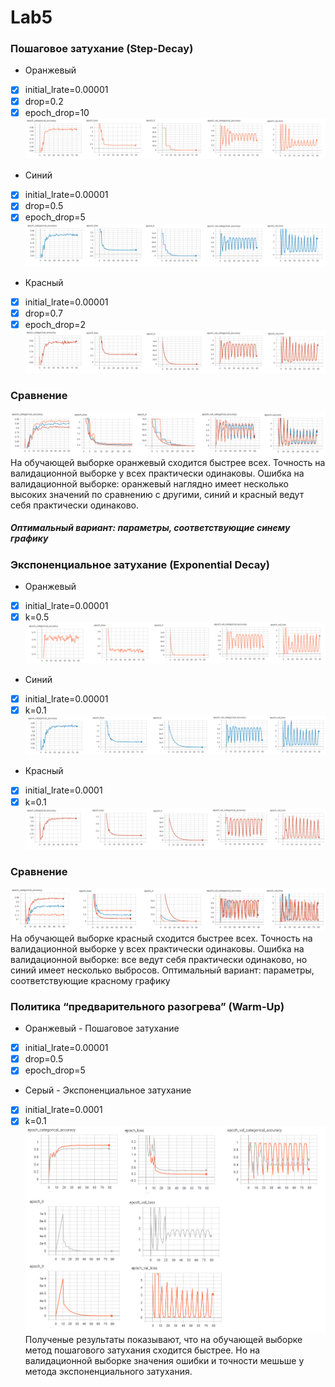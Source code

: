 # Lab5

### Пошаговое затухание (Step-Decay)
 * Оранжевый   
- [x] initial_lrate=0.00001
- [x] drop=0.2
- [x] epoch_drop=10
![step](/graf/step_1.png)
* Синий 
- [x] initial_lrate=0.00001
- [x] drop=0.5
- [x] epoch_drop=5
![step](/graf/step_2.png)
* Красный 
- [x] initial_lrate=0.00001
- [x] drop=0.7
- [x] epoch_drop=2
![step](/graf/step_3.png)
### Сравнение
![compare](/graf/step_compare.png)
На обучающей выборке oранжевый сходится быстрее всех. Точность на валидационной выборке у всех практически одинаковы. Ошибка на валидационной выборке: оранжевый наглядно имеет несколько высоких значений по сравнению с другими, синий и красный ведут себя практически одинаково. 
##### Оптимальный вариант: параметры, соответствующие синему графику
### Экспоненциальное затухание (Exponential Decay)
* Оранжевый
- [x] initial_lrate=0.00001
- [x] k=0.5
![exp](/graf/exp_1.png)
* Синий
- [x] initial_lrate=0.00001
- [x] k=0.1
![exp](/graf/exp_2.png)
* Красный
- [x] initial_lrate=0.0001
- [x] k=0.1
![exp](/graf/exp_3.png)
### Сравнение
![compare](/graf/exp_compare.png)
На обучающей выборке красный сходится быстрее всех. Точность на валидационной выборке у всех практически одинаковы. Ошибка на валидационной выборке: все ведут себя практически одинаково, но синий имеет несколько выбросов.
Оптимальный вариант: параметры, соответствующие красному графику

### Политика “предварительного разогрева” (Warm-Up)
* Оранжевый - Пошаговое затухание  
- [x] initial_lrate=0.00001
- [x] drop=0.5
- [x] epoch_drop=5
* Серый - Экспоненциальное затухание
- [x] initial_lrate=0.0001
- [x] k=0.1
![WarmUp](/graf/warm_up_compare.png)
 Полученые результаты показывают, что на обучающей выборке метод пошагового затухания сходится быстрее. Но на валидационной выборке  значения  ошибки и точности мешьше у метода экспоненциального затухания. 
